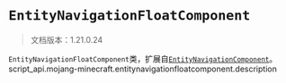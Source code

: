 # `EntityNavigationFloatComponent`

> 文档版本：1.21.0.24

`EntityNavigationFloatComponent`类，扩展自[`EntityNavigationComponent`](./entitynavigationcomponent.md)。script_api.mojang-minecraft.entitynavigationfloatcomponent.description
